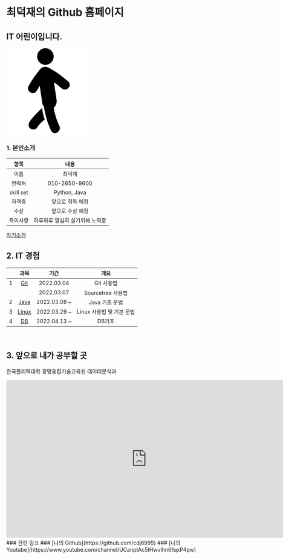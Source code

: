 # 최덕재의 Github 홈페이지
## IT 어린이입니다.

<img src="image.png"/>
<br>

### 1. 본인소개

|항목|내용|
|:---------:|:-------------:|
|이름|최덕재|
|연락처|010-2650-9600|
|skill set|Python, Java|
|자격증|앞으로 취득 예정|
|수상|앞으로 수상 예정|
|특이사항|하루하루 열심히 살기위해 노력중|

[자기소개](/2260341022.pdf)
<br>

## 2. IT 경험

| |과목|기간|개요|
|:---:|:-----:|:--------:|:-------------:|
|1|[Git](https://cdj6995.github.io/Git_Study/)|2022.03.04|Git 사용법|
|||2022.03.07|Sourcetree 사용법|
|2|[Java](https://github.com/cdj6995/Java_Study)|2022.03.08 ~|Java 기초 문법|
|3|[Linux](https://cdj6995.github.io/Linux_programming)|2022.03.29 ~|Linux 사용법 및 기본 문법|
|4|[DB](https://www.notion.so/DataBase-4a562397880447e6b6f3ca671436dea1)|2022.04.13 ~|DB기초|


<br>

## 3. 앞으로 내가 공부할 곳
한국폴리텍대학 광명융합기술교육원 데이터분석과
<iframe width="742" height="417" src="https://www.youtube.com/embed/fFOt80UcN3g" title="YouTube video player" frameborder="0" allow="accelerometer; autoplay; clipboard-write; encrypted-media; gyroscope; picture-in-picture" allowfullscreen></iframe>

<br>
### 관련 링크
### [나의 Github](https://github.com/cdj6995)
### [나의 Youtube](https://www.youtube.com/channel/UCanptAc5IHwvlhn61qxP4pw)
